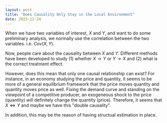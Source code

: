 ```yaml
---
layout: post
title: "Does Causality Only Stay in the Local Environment"
date: 2023-12-24
---
```


When we have two variables of interest, $X$ and $Y$, and want to do some preliminary analysis, 
we normally use the correlation between the two variables. i.e. $Cov(X, Y)$. 

Now, people care about the causality between $X$ and $Y$. Different methods have been developed to study (1) whether $X \rightarrow Y$ or $Y \rightarrow X$ and (2) what is the correct treatment effect. 

However, does this mean that only one causal relationship can exist? For instance, in an economy studying the price and quantity, it seems to be more of a general equilibrium framework that the price moves quantity and quantity moves price as well. Fixing the demand curve and standing on the viewpoint of a competitive producer, an exogeneous shock to the price (quantity) will definitely change the quantity (price). Therefore, it seems that $X \Longleftrightarrow Y$ and maybe we have this "double causality". 

In addition, this may be the reason of having structual estimation in place. 
